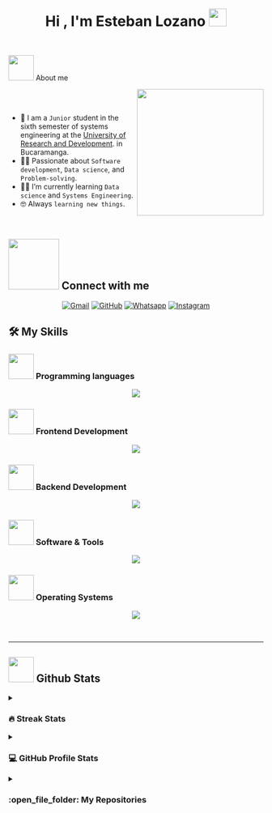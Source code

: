 <h1 align="center">Hi , I'm Esteban Lozano <img src="https://media.giphy.com/media/hvRJCLFzcasrR4ia7z/giphy.gif" width="35"></h1>



<br>



	
<picture><img src = "https://tenor.com/es-419/view/rebrnd-coding-programmer-programming-gif-5486586409214780761?raw=true" width = 50px></picture> About me

<picture> <img align="right" src="https://tenor.com/es-419/view/rebrnd-coding-programmer-programming-gif-5486586409214780761" width = 250px></picture>

<br><br>

- :school: I am a `Junior` student in the sixth semester of systems engineering at the [University of Research and Development](https://web.udi.edu.co/). in Bucaramanga.
- :technologist: Passionate about `Software development`, `Data science`, and `Problem-solving`.
- :student: I’m currently learning `Data science` and `Systems Engineering`.
- :nerd_face: Always `learning new things`.
<!-- - :thinking: I’m currently open for a new `job opportunity`, this is [MY RESUME](http://lnkiy.in/Ahmed_Hossam_Resume).
- :boom: You can visit [MY WEBSITE](https://cutt.ly/Ahmed_Hossam_Website).
- -->
<br>




## <picture> <img src="https://github.com/7oSkaaa/7oSkaaa/blob/main/Images/Connect-with-me.gif?raw=true" width="100px"> </picture> Connect with me
<p align="center">
	<a href="mailto:estebandavid1306@gmail.com"><img img src="https://img.shields.io/badge/Gmail-D14836?style=for-the-badge&logo=gmail&logoColor=white" alt="Gmail"/></a>
	<a href="https://github.com/Teban1306"><img src="https://img.shields.io/badge/GitHub-100000?style=for-the-badge&logo=github&logoColor=white" alt="GitHub"/></a>
	<a href="https://wa.me/573232231831?text=Hola,%20vengo%20de%20tu%20perfil%20de%20GitHub"><img src="https://img.shields.io/badge/WhatsApp-25D366?style=for-the-badge&logo=whatsapp&logoColor=white" alt="Whatsapp"/></a>
	<!-- waza<a href="https://www.linkedin.com/in/7oskaa/"><img src="https://img.shields.io/badge/linkedin-%230A66C2.svg?style=plastic&logo=linkedin&logoColor=white" alt="LinkedIn"/></a>-->
	<!--<a href="https://www.facebook.com/7oSkaaa"><img src="https://img.shields.io/badge/facebook-%231877F2.svg?style=plastic&logo=facebook&logoColor=white" alt="Facebook"/></a>-->
	<a href="https://www.instagram.com/l__teban?igsh=NWo5NXFjZWE0aDVx&utm_source=qr"><img src="https://img.shields.io/badge/Instagram-E4405F?style=for-the-badge&logo=instagram&logoColor=white" alt="Instagram"/></a>
</p>



## 🛠️ My Skills

### <picture> <img src = "https://github.com/7oSkaaa/7oSkaaa/blob/main/Images/Programming_Languages.gif?raw=true" width = 50px>  </picture> Programming languages

<p align="center">
  <a href="https://skillicons.dev">
    <img src="https://skillicons.dev/icons?i=cpp,js,java,py,ts" />
  </a>
</p>

### <picture> <img src = "https://github.com/7oSkaaa/7oSkaaa/blob/main/Images/Front_End.gif?raw=true" width = 50px>  </picture> Frontend Development
<p align="center">
  <a href="https://skillicons.dev">
    <img src="https://skillicons.dev/icons?i=css,html,bootstrap,tailwind,react,nextjs,vite,vue,figma" />
  </a>
</p>

### <picture> <img src = "https://github.com/7oSkaaa/7oSkaaa/blob/main/Images/IDEs.gif?raw=true" width = 50px>  </picture> Backend Development
<p align="center">
  <a href="https://skillicons.dev">
    <img src="https://skillicons.dev/icons?i=nodejs,django,nestjs,spring,postgres,mysql,mongodb,supabase" />
  </a>
</p>

 ### <picture> <img src = "https://github.com/7oSkaaa/7oSkaaa/blob/main/Images/Software_Tools.gif?raw=true" width = 50px>  </picture> Software & Tools
 
<p align="center">
  <a href="https://skillicons.dev">
    <img src="https://skillicons.dev/icons?i=eclipse,git,github,idea,notion,npm,obsidian,ps,pnpm,postman,powershell,vscode,docker" />
  </a>
</p>

 


 ### <picture> <img src = "https://github.com/7oSkaaa/7oSkaaa/blob/main/Images/OS.gif?raw=true" width = 50px>  </picture> Operating Systems
 
<p align="center">
  <a href="https://skillicons.dev">
    <img src="https://skillicons.dev/icons?i=windows,linux,arch" />
  </a>
</p>

<br> 

---


## <picture> <img src = "https://github.com/7oSkaaa/7oSkaaa/blob/main/Images/Statistics.gif?raw=true" width = 50px>  </picture> Github Stats

<details><summary><h3> 🔥 Streak Stats</h3></summary>

----	

<p align="center"><img src="https://github-readme-streak-stats.herokuapp.com/?user=Teban1306&theme=tokyonight_duo" alt="Teban1306" /></p>

</details>
  
<details><summary><h3>💻 GitHub Profile Stats</h3></summary>

----
	
<p align="center">
    <a href="https://github.com/anuraghazra/github-readme-stats">
	    <img alt="Esteban Github Stats" src="https://github-readme-stats.vercel.app/api?username=Teban1306&show_icons=true&count_private=true&locale=en&theme=tokyonight&layout=compact" height="230px"/></a>
	  <img src="https://github-readme-stats.vercel.app/api/top-langs?username=Teban1306&langs_count=10&show_icons=true&locale=en&theme=tokyonight" alt="Teban1306" height="230px"/>
<br/>

  <b>Note:</b> Top languages is only a metric of the languages my public code consists of and doesn't reflect experience or skill level.
  </p>
</details>


	
<details>
  <summary>
    <h3> :open_file_folder: My Repositories </h3>
  </summary>
  <div style="display: flex; flex-wrap: wrap; justify-content: center; gap: 10px;">
    <a href="https://github.com/Teban1306/APPWEB-erp">
      <img src="https://github-readme-stats.vercel.app/api/pin/?username=Teban1306&repo=APPWEB-erp&theme=tokyonight" alt="APPWEB-erp" " />
    </a>
    <a href="https://github.com/Teban1306/LandingBlytheTIKNO">
      <img src="https://github-readme-stats.vercel.app/api/pin/?username=Teban1306&repo=LandingBlytheTIKNO&theme=tokyonight" alt="LandingBlytheTIKNO"  />
    </a>
    <a href="https://github.com/Teban1306/Integrador-Gestion-de-Equipos-y-Salas">
      <img src="https://github-readme-stats.vercel.app/api/pin/?username=Teban1306&repo=Integrador-Gestion-de-Equipos-y-Salas&theme=tokyonight" alt="Integrador-Gestion-de-Equipos-y-Salas" />
    </a>
  </div>
</details>

</br></br>
	
